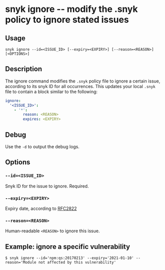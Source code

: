 # snyk ignore -- modify the .snyk policy to ignore stated issues

## Usage

`snyk ignore --id=<ISSUE_ID> [--expiry=<EXPIRY>] [--reason=<REASON>] [<OPTIONS>]`

## Description

The ignore command modifies the `.snyk` policy file to ignore a certain issue, according to its snyk ID for all occurrences. This updates your local `.snyk` file to contain a block similar to the following:

```yaml
ignore:
  '<ISSUE_ID>':
    - '*':
        reason: <REASON>
        expires: <EXPIRY>
```

## Debug

Use the `-d` to output the debug logs.

## Options

### `--id=<ISSUE_ID>`

Snyk ID for the issue to ignore. Required.

### `--expiry=<EXPIRY>`

Expiry date, according to [RFC2822](https://tools.ietf.org/html/rfc2822)

### `--reason=<REASON>`

Human-readable `<REASON>` to ignore this issue.

## Example: ignore a specific vulnerability

`$ snyk ignore --id='npm:qs:20170213' --expiry='2021-01-10' --reason='Module not affected by this vulnerability'`
